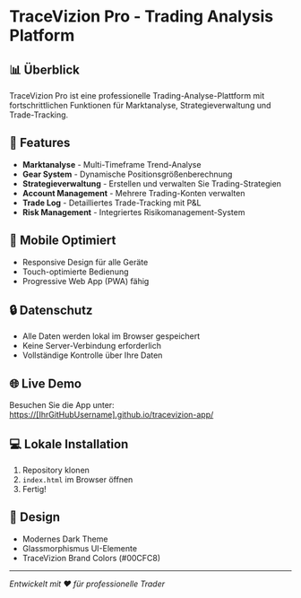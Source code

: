 # TraceVizion Pro - Trading Analysis Platform

## 📊 Überblick
TraceVizion Pro ist eine professionelle Trading-Analyse-Plattform mit fortschrittlichen Funktionen für Marktanalyse, Strategieverwaltung und Trade-Tracking.

## 🚀 Features
- **Marktanalyse** - Multi-Timeframe Trend-Analyse
- **Gear System** - Dynamische Positionsgrößenberechnung  
- **Strategieverwaltung** - Erstellen und verwalten Sie Trading-Strategien
- **Account Management** - Mehrere Trading-Konten verwalten
- **Trade Log** - Detailliertes Trade-Tracking mit P&L
- **Risk Management** - Integriertes Risikomanagement-System

## 📱 Mobile Optimiert
- Responsive Design für alle Geräte
- Touch-optimierte Bedienung
- Progressive Web App (PWA) fähig

## 🔒 Datenschutz
- Alle Daten werden lokal im Browser gespeichert
- Keine Server-Verbindung erforderlich
- Vollständige Kontrolle über Ihre Daten

## 🌐 Live Demo
Besuchen Sie die App unter: [https://[IhrGitHubUsername].github.io/tracevizion-app/](https://[IhrGitHubUsername].github.io/tracevizion-app/)

## 💻 Lokale Installation
1. Repository klonen
2. `index.html` im Browser öffnen
3. Fertig!

## 🎨 Design
- Modernes Dark Theme
- Glassmorphismus UI-Elemente
- TraceVizion Brand Colors (#00CFC8)

---
*Entwickelt mit ❤️ für professionelle Trader*
